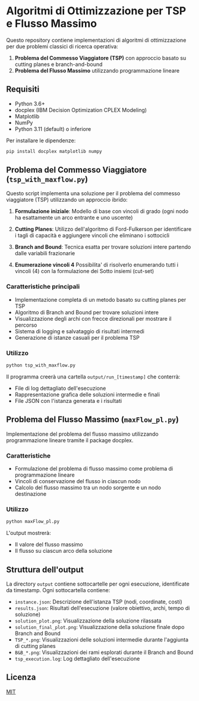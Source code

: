 # Algoritmi di Ottimizzazione per TSP e Flusso Massimo

Questo repository contiene implementazioni di algoritmi di ottimizzazione per due problemi classici di ricerca operativa:
1. **Problema del Commesso Viaggiatore (TSP)** con approccio basato su cutting planes e branch-and-bound
2. **Problema del Flusso Massimo** utilizzando programmazione lineare

## Requisiti

- Python 3.6+
- docplex (IBM Decision Optimization CPLEX Modeling)
- Matplotlib
- NumPy
- Python 3.11 (default) o inferiore

Per installare le dipendenze:

```bash
pip install docplex matplotlib numpy
```

## Problema del Commesso Viaggiatore (`tsp_with_maxflow.py`)

Questo script implementa una soluzione per il problema del commesso viaggiatore (TSP) utilizzando un approccio ibrido:

1. **Formulazione iniziale**: Modello di base con vincoli di grado (ogni nodo ha esattamente un arco entrante e uno uscente)
2. **Cutting Planes**: Utilizzo dell'algoritmo di Ford-Fulkerson per identificare i tagli di capacità e aggiungere vincoli che eliminano i sottocicli
3. **Branch and Bound**: Tecnica esatta per trovare soluzioni intere partendo dalle variabili frazionarie

4. **Enumerazione vincoli 4** Possibilita' di risolverlo enumerando tutti i vincoli (4) con la formulazione dei Sotto insiemi (cut-set)


### Caratteristiche principali

- Implementazione completa di un metodo basato su cutting planes per TSP
- Algoritmo di Branch and Bound per trovare soluzioni intere
- Visualizzazione degli archi con frecce direzionali per mostrare il percorso
- Sistema di logging e salvataggio di risultati intermedi
- Generazione di istanze casuali per il problema TSP

### Utilizzo

```bash
python tsp_with_maxflow.py
```

Il programma creerà una cartella `output/run_[timestamp]` che conterrà:
- File di log dettagliato dell'esecuzione
- Rappresentazione grafica delle soluzioni intermedie e finali
- File JSON con l'istanza generata e i risultati

## Problema del Flusso Massimo (`maxFlow_pl.py`)

Implementazione del problema del flusso massimo utilizzando programmazione lineare tramite il package docplex.

### Caratteristiche

- Formulazione del problema di flusso massimo come problema di programmazione lineare
- Vincoli di conservazione del flusso in ciascun nodo
- Calcolo del flusso massimo tra un nodo sorgente e un nodo destinazione

### Utilizzo

```bash
python maxFlow_pl.py
```

L'output mostrerà:
- Il valore del flusso massimo
- Il flusso su ciascun arco della soluzione

## Struttura dell'output

La directory `output` contiene sottocartelle per ogni esecuzione, identificate da timestamp. Ogni sottocartella contiene:

- `instance.json`: Descrizione dell'istanza TSP (nodi, coordinate, costi)
- `results.json`: Risultati dell'esecuzione (valore obiettivo, archi, tempo di soluzione)
- `solution_plot.png`: Visualizzazione della soluzione rilassata
- `solution_final_plot.png`: Visualizzazione della soluzione finale dopo Branch and Bound
- `TSP_*.png`: Visualizzazioni delle soluzioni intermedie durante l'aggiunta di cutting planes
- `B&B_*.png`: Visualizzazioni dei rami esplorati durante il Branch and Bound
- `tsp_execution.log`: Log dettagliato dell'esecuzione

## Licenza

[MIT](https://choosealicense.com/licenses/mit/)


